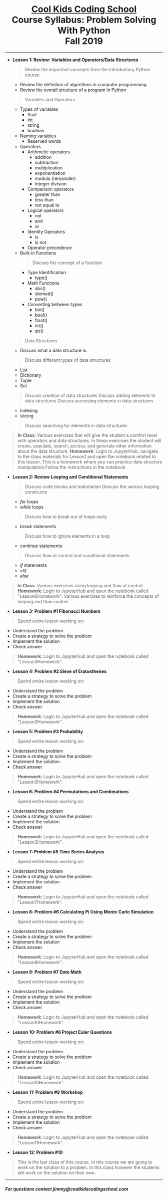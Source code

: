 # <center>[**Cool Kids Coding School**](http://www.coolkidscodingschool.com)<br>Course Syllabus: **Problem Solving With Python**<br>  Fall 2019
---

+ **Lesson 1:  Review: Variables and Operators/Data Structures**
  > Review the important concepts from the Introductory Python course.  
  + Review the definition of algorithms in computer programming
  + Review the overall structure of a program in Python
  
  > Variables and Operators
  + Types of variables
    + float
    + int
    + string
    + boolean
  + Naming variables
    + Reserved words
  + Operators
    + Arithmetic operators
      + addition
      + subtraction
      + multiplication
      + exponentiation
      + modulo (remainder)
      + integer division    
    + Comparison operators
      + greater than
      + less than
      + not equal to
    + Logical operators
      + not
      + and 
      + or
    + Identity Operators
      + is 
      + is not
    + Operator precedence
  + Built-in Functions
    > Discuss the concept of a function
    + Type Identification
      + type()
    + Math Functions
      + abs()
      + divmod()
      + pow()
    + Converting between types
      + bin()
      + bool()
      + float()
      + int()
      + str()

  > Data Structures
  + Discuss what a data structure is.
  > Discuss different types of data structures
  + List
  + Dictionary
  + Tuple
  + Set
  > Discuss creation of data structures
  > Discuss adding elements to data structures
  > Discuss accessing elements in data structures
  + indexing
  + slicing
  > Discuss searching for elements in data structures

> **In Class**: Various exercises that will give the student a comfort level with operators and data structures.  In these exercises the student will create, populate, search, access, and generate other information about the data structure. 
> **Homework**: Login to JupyterHub, navigate to the class materials for Lesson1 and open the notebook related to this lesson.  This is a homework where you can practice data structure manipulation.Follow the instructions in the notebook.
  
+ **Lesson 2: Review Looping and Conditional Statements**
  > Discuss code blocks and indentation
  > Discuss the various looping constructs
  + _for_ loops
  + _while_ loops
  > Discuss how to break out of loops early
  + _break_ statements
  > Discuss how to ignore elements in a loop
  + _continue_ statements

  > Discuss flow of control and conditional statements
  + _if_ statements
  + _elif_
  + _else_

> **In Class**: Various exercises using looping and flow of control.  
> **Homework**: Login to JupyterHub and open the notebook called "Lesson6Homework".  Various exercises to reinforce the concepts of looping and flow control.  

+ **Lesson 3: Problem #1 Fibonacci Numbers** 
> Spend entire lesson working on:
+ Understand the problem
+ Create a strategy to solve the problem
+ Implement the solution
+ Check answer

> **Homework**: Login to JupyterHub and open the notebook called "Lesson3Homework".

+ **Lesson 4: Problem #2 Sieve of Eratosthenes** 
> Spend entire lesson working on:
+ Understand the problem
+ Create a strategy to solve the problem
+ Implement the solution
+ Check answer

> **Homework**: Login to JupyterHub and open the notebook called "Lesson3Homework".

+ **Lesson 5: Problem #3 Probability** 
> Spend entire lesson working on:
+ Understand the problem
+ Create a strategy to solve the problem
+ Implement the solution
+ Check answer

> **Homework**: Login to JupyterHub and open the notebook called "Lesson3Homework".

+ **Lesson 6: Problem #4 Permutations and Combinations** 
> Spend entire lesson working on:
+ Understand the problem
+ Create a strategy to solve the problem
+ Implement the solution
+ Check answer

> **Homework**: Login to JupyterHub and open the notebook called "Lesson3Homework".

+ **Lesson 7: Problem #5 Time Series Analysis** 
> Spend entire lesson working on:
+ Understand the problem
+ Create a strategy to solve the problem
+ Implement the solution
+ Check answer

> **Homework**: Login to JupyterHub and open the notebook called "Lesson7Homework".

+ **Lesson 8: Problem #6 Calculating Pi Using Monte Carlo Simulation** 
> Spend entire lesson working on:
+ Understand the problem
+ Create a strategy to solve the problem
+ Implement the solution
+ Check answer

> **Homework**: Login to JupyterHub and open the notebook called "Lesson8Homework".

+ **Lesson 9: Problem #7 Date Math** 
> Spend entire lesson working on:
+ Understand the problem
+ Create a strategy to solve the problem
+ Implement the solution
+ Check answer

> **Homework**: Login to JupyterHub and open the notebook called "Lesson10Homework".

+ **Lesson 10: Problem #8 Project Euler Questions** 
> Spend entire lesson working on:
+ Understand the problem
+ Create a strategy to solve the problem
+ Implement the solution
+ Check answer

> **Homework**: Login to JupyterHub and open the notebook called "Lesson10Homework".

+ **Lesson 11: Problem #9 Workshop** 
> Spend entire lesson working on:
+ Understand the problem
+ Create a strategy to solve the problem
+ Implement the solution
+ Check answer

> **Homework**: Login to JupyterHub and open the notebook called "Lesson11Homework".

+ **Lesson 12: Problem #10** 
> This is the last class of this course.  In this course we are going to work on the solution to a problem.  In this class however the students will work on the solution on their own.

---
##### For questions contact _jimmy@coolkidscodingschool.com_

  
